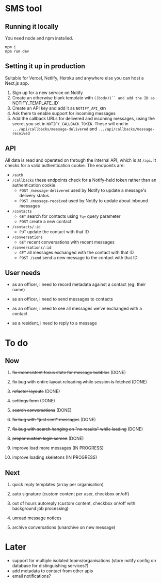 # SMS tool

## Running it locally

You need node and npm installed.

```
npm i
npm run dev
```

## Setting it up in production

Suitable for Vercel, Netlify, Heroku and anywhere else you can host a Next.js app.

1. Sign up for a new service on Notify
2. Create an otherwise blank template with ` ((body))`` and add the ID as  `NOTIFY_TEMPLATE_ID`
3. Create an API key and add it as `NOTIFY_API_KEY`
4. Ask them to enable support for incoming messages
5. Add the callback URLs for delivered and incoming messages, using the secret you set in `NOTIFY_CALLBACK_TOKEN`. These will end in `.../api/callbacks/message-delivered` and `.../api/callbacks/message-received`

## API

All data is read and operated on through the internal API, which is at `/api`. It checks for a valid authentication cookie. The endpoints are:

- `/auth`
- `/callbacks` these endpoints check for a Notify-held token rather than an authentication cookie.
  - `POST /message-delivered` used by Notify to update a message's delivery status
  - `POST /message-received` used by Notify to update about inbound messages
- `/contacts`
  - `GET` search for contacts using `?q=` query parameter
  - `POST` create a new contact
- `/contacts/:id`
  - `PUT` update the contact with that ID
- `/conversations`
  - `GET` recent conversations with recent messages
- `/conversations/:id`
  - `GET` all messages exchanged with the contact with that ID
  - `POST /send` send a new message to the contact with that ID

## User needs

- as an officer, i need to record metadata against a contact (eg. their name)

- as an officer, i need to send messages to contacts

- as an officer, i need to see all messages we've exchanged with a contact

- as a resident, i need to reply to a message

# To do

## Now

1. ~~fix inconsistent focus state for message bubbles~~ (DONE)
2. ~~fix bug with entire layout reloading while session is fetched~~ (DONE)
3. ~~refactor layouts~~ (DONE)
4. ~~settings form~~ (DONE)
5. ~~search conversations~~ (DONE)
6. ~~fix bug with "just sent" messages~~ (DONE)
7. ~~fix bug with search hanging on "no results" while loading~~ (DONE)
8. ~~proper custom login screen~~ (DONE)

9. improve load more messages (IN PROGRESS)
10. improve loading skeletons (IN PROGRESS)

## Next

1. quick reply templates (array per organisation)
2. auto signature (custom content per user, checkbox on/off)
3. out of hours autoreply (custom content, checkbox on/off with background job processing)

4. unread message notices
5. archive conversations (unarchive on new message)

# Later

- support for multiple isolated teams/organisations (store notify config on database for distinguishing services?)
- add metadata to contact from other apis
- email notifications?
